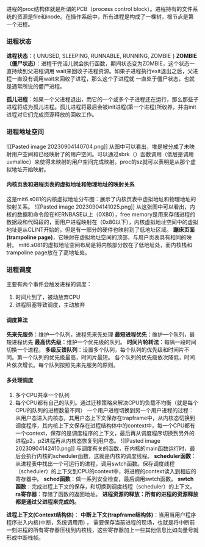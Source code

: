 进程的proc结构体就是所谓的PCB（process control block）。进程持有的文件系统的资源是file和inode。在操作系统中，所有进程是构成了一棵树，根节点是第一个进程。
### 进程状态
**进程状态**：{ UNUSED, SLEEPING, RUNNABLE, RUNNING, ZOMBIE }
**ZOMBIE（僵尸状态）**：进程干完活儿就会执行函数，期间状态变为ZOMBIE，这个状态一 直持续到父进程调用 wait来回收子进程资源。如果子进程执行exit退出之后，父进程一直没有调用wait来回收子进程，那么这个子进程就 一直处于僵尸状态，也就是通常所说的僵尸进程。

**孤儿进程**：如果一个父进程退出，而它的一个或多个子进程还在运行，那么那些子进程将成为孤儿进程。孤儿进程将最后会被init进程(第一个进程)所收养，并由init进程对它们完成资源释放的回收工作。
### 进程地址空间
![[Pasted image 20230904140704.png]]
从图中可以看出，堆是被分成了未映射用户空间和已经映射了的用户空间。可以通过sbrk（）函数调用（低层是调用uvmalloc）来使得未映射的用户空间完成映射。proc的sz就可以表明是从那个虚拟地址开始映射。
#### 内核页表和进程页表的虚拟地址和物理地址的映射关系
这是mit6.s081的内核虚拟地址分布图：展示了内核页表中虚拟地址和物理地址的映射关系。
![[Pasted image 20230904141025.png]]
从这张图中可以看出，内核的数据和命令段在KERNBASE以上（0X80），free memory是用来存储进程的数据段和代码段的，而用户进程映射在（0x80以下），内核虚拟地址空间中的虚拟地址是从CLINT开始的，但是有一部分的硬件也映射到了低地址区域。
**蹦床页面(trampoline page)**，它映射在虚拟地址空间的顶部，与用户页表具有相同的映射。
mit6.s081的虚拟地址空间布局是将内核部分放在了低地址处，而内核栈和trampoline page放在了高地址处。
### 进程调度
主要有两个事件会触发进程的调度：
1. 时间片到了，被动放弃CPU
2. 进程阻塞导致调度，主动放弃
#### 调度算法
 **先来先服务**：维护一个队列，进程先来先处理
 **最短进程优先**：维护一个队列，最短进程优先
 **最高优先级**：维护一个优先级的队列。
 **时间片轮转法**：每隔一段时间切换一个进程。
 **多级反馈队列**：设置多个队列，每个队列的优先级和时间片不同。第一个队列的优先级最高，时间片最短。 各个队列的优先级依次降低，时间片依次增长。每个队列按照先来先服务的原则。
#### 多处理调度
1. 多个CPU共享一个队列
2. 每个CPU都有自己的队列。通过迁移策略来解决CPU的负载不均衡（就是每个CPU的队列的进程数量不同）
一个用户进程切换到另一个用户进程的过程：从用户态进入内核态，其用户态上下文保存在trapframe中，从内核态切换到调度程序，其内核上下文保存在进程结构体中的context中，每一个CPU都有一个context，保存的是调度程序的上下文，最后再从调度程序切换到另外的进程p2，p2进程再从内核态恢复到用户态。
![[Pasted image 20230904142410.png]]
与调度有关的函数，在内核的main函数运行时，最后会执行内核的scheduler函数，这就是内核的调度线程。
**scheduler函数**：从进程表中找出一个可运行的进程，调用swtch函数。保存调度线程（scheduler）的上下文到CPU的context中，将进程的context读入到相应的寄存器中。
**sched函数**：做一系列安全检查，最后调用swtch函数。
**swtch函数**：完成进程上下文的保存，和切换到调度线程（scheduler）的上下文。
**ra寄存器**：存储了函数的返回地址。
**进程资源的释放：所有的进程的资源释放都是通过父进程来完成的。**

**进程上下文(Context结构体)**：
**中断上下文(trapframe结构体)**：当用当用户程序程序进入内核(中断，系统调用用) ， 需要保存当前进程的现场，也就是将中断前一刻进程的所有寄存器压栈到内核栈，这些寄存器加上一些其他信息比如向量号就形成中断栈帧。

